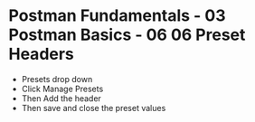# Postman Fundamentals - 03 Postman Basics - 06 06 Preset Headers

- Presets drop down
- Click Manage Presets
- Then Add the header
- Then save and close the preset values